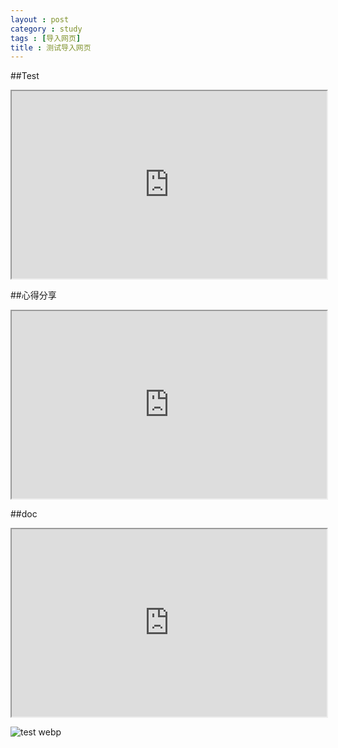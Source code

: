 ```yaml
---
layout : post
category : study
tags : [导入网页]
title : 测试导入网页
---
```

##Test

<iframe  width="100%" height="300pt"  src="https://docs.google.com/spreadsheets/d/1IzEdt0cmOVsfWg52X_oKi9t8OAwKzbMvNIwE_sSXnKo/pubhtml"></iframe>

##心得分享
<iframe  width="100%" height="300pt"  src="https://docs.google.com/spreadsheet/pub?key=0AlDrsqrLRzeIdDdPZVBRdC1JbjBybkRqTHZnaXdEVnc&output=html"></iframe>


##doc
<iframe  width="100%" height="300pt"  src="https://docs.google.com/document/d/1IgR1EONfmfHtXh3ac102TryQcYXVNcvl2LPeh_yuZ_8/pub"></iframe>

![test webp](http://samrain.qiniudn.com/222.webp "test webp")
